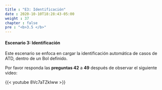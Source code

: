 ```yaml
---
title : "E3: Identificación"
date : 2020-10-10T18:28:43-05:00
weight : 37
chapter : false
pre : "<b>3.5 </b>"
---
```


#### Escenario 3: Identificación

Este escenario se enfoca en cargar la identificación automática de casos de ATD, dentro de un BoI definido.

Por favor responda las **preguntas 42** a **49** después de observar el siguiente video:	

{{< youtube 8Vc7aTZkIww >}}
